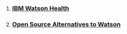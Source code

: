 1. ### [IBM Watson Health](https://www.ibm.com/watson/health/)
2. ### [Open Source Alternatives to Watson](https://www.quora.com/What-are-alternatives-to-IBM-Watson)
